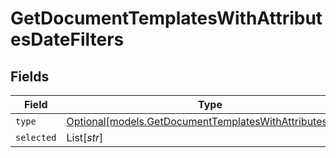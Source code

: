 # GetDocumentTemplatesWithAttributesDateFilters


## Fields

| Field                                                                                                          | Type                                                                                                           | Required                                                                                                       | Description                                                                                                    |
| -------------------------------------------------------------------------------------------------------------- | -------------------------------------------------------------------------------------------------------------- | -------------------------------------------------------------------------------------------------------------- | -------------------------------------------------------------------------------------------------------------- |
| `type`                                                                                                         | [Optional[models.GetDocumentTemplatesWithAttributesType]](../models/getdocumenttemplateswithattributestype.md) | :heavy_minus_sign:                                                                                             | N/A                                                                                                            |
| `selected`                                                                                                     | List[*str*]                                                                                                    | :heavy_minus_sign:                                                                                             | N/A                                                                                                            |